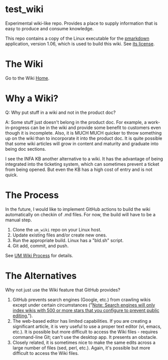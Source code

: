 # test_wiki
Experimental wiki-like repo. Provides a place to supply information that is easy to produce and consume knowledge.

This repo contains a copy of the Linux executable for the
[pmarkdown](https://metacpan.org/pod/App::pmarkdown) application,
version 1.06, which is used to build this wiki.
See [its license](https://metacpan.org/dist/Markdown-Perl/view/script/pmarkdown#LICENCE).


# The Wiki

Go to the Wiki [Home](https://ultramessaging.github.io/um_wiki/html/home.html).


# Why a Wiki?

Q: Why put stuff in a wiki and not in the product doc?

A: Some stuff just doesn't belong in the product doc.
For example, a work-in-progress can be in the wiki and provide some benefit
to customers even though it is incomplete.
Also, it is MUCH MUCH quicker to throw something up on the wiki than to
incorporate it into the product doc.
It is quite possible that some wiki articles will grow in content and
maturity and graduate into being doc sections.

I see the INFA KB another alternative to a wiki.
It has the advantage of being integrated into the ticketing system,
which can sometimes prevent a ticket from being opened.
But even the KB has a high cost of entry and is not quick.


# The Process

In the future, I would like to implement GitHub actions to build
the wiki automatically on checkin of .md files.
For now, the build will have to be a manual step.

1. Clone the `um_wiki` repo on your Linux host.
1. Update existing files and/or create new ones.
1. Run the appropriate build. Linux has a "bld.sh" script.
1. Git add, commit, and push.

See [UM Wiki Process](wiki/UM-Wiki-Process.md) for details.


# The Alternatives

Why not just use the Wiki feature that GitHub provides?

1. GitHub prevents search engines (Google, etc.) from crawling wikis except under certain circumstances ("[Note: Search engines will only index wikis with 500 or more stars that you configure to prevent public editing.](https://docs.github.com/en/communities/documenting-your-project-with-wikis/about-wikis)").
2. The web-based editor has limited capabilities. If you are creating a significant article, it is very useful to use a proper text editor (vi, emacs, etc.). It is possible but more difficult to access the Wiki files - requires command-line Git; can't use the desktop app. It presents an obstacle.
3. Closely related, it is sometimes nice to make the same edits across a large number of files (sed, perl, etc.). Again, it's possible but more difficult to access the Wiki files.
